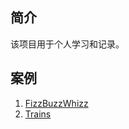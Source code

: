## 简介
该项目用于个人学习和记录。

## 案例
1. [FizzBuzzWhizz](src/main/java/pers/lyning/kata/fizzbuzzwhizz/README.md)
2. [Trains](src/main/java/pers/lyning/kata/trains/README.md)